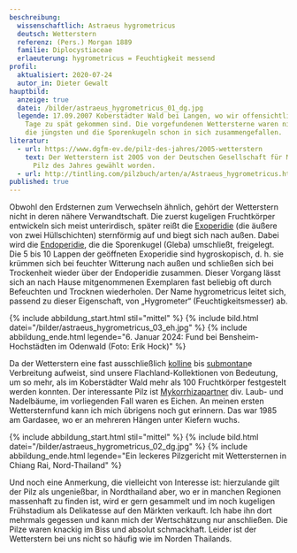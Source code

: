 ```yaml
---
beschreibung:
  wissenschaftlich: Astraeus hygrometricus
  deutsch: Wetterstern
  referenz: (Pers.) Morgan 1889
  familie: Diplocystiaceae
  erlaeuterung: hygrometricus = Feuchtigkeit messend
profil:
  aktualisiert: 2020-07-24
  autor_in: Dieter Gewalt
hauptbild:
  anzeige: true
  datei: /bilder/astraeus_hygrometricus_01_dg.jpg
  legende: 17.09.2007 Koberstädter Wald bei Langen, wo wir offensichtlich ein paar
    Tage zu spät gekommen sind. Die vorgefundenen Wettersterne waren nicht mehr
    die jüngsten und die Sporenkugeln schon in sich zusammengefallen.
literatur:
  - url: https://www.dgfm-ev.de/pilz-des-jahres/2005-wetterstern
    text: Der Wetterstern ist 2005 von der Deutschen Gesellschaft für Mykologie zum
      Pilz des Jahres gewählt worden.
  - url: http://tintling.com/pilzbuch/arten/a/Astraeus_hygrometricus.html
published: true
---
```

Obwohl den Erdsternen zum Verwechseln ähnlich, gehört der Wetterstern nicht in deren nähere Verwandtschaft. Die zuerst kugeligen Fruchtkörper entwickeln sich meist unterirdisch, später reißt die [Exoperidie](Exoperidie "Glossar") (die äußere von zwei Hüllschichten) sternförmig auf und biegt sich nach außen. Dabei wird die [Endoperidie](Endoperidie "Glossar"), die die Sporenkugel (Gleba) umschließt, freigelegt. Die 5 bis 10 Lappen der geöffneten Exoperidie sind hygroskopisch, d. h. sie krümmen sich bei feuchter Witterung nach außen und schließen sich bei Trockenheit wieder über der Endoperidie zusammen. Dieser Vorgang lässt sich an nach Hause mitgenommenen Exemplaren fast beliebig oft durch Befeuchten und Trocknen wiederholen. Der Name hygrometricus leitet sich, passend zu dieser Eigenschaft, von „Hygrometer“ (Feuchtigkeitsmesser) ab.

{% include abbildung_start.html stil="mittel" %}
{% include bild.html datei="/bilder/astraeus_hygrometricus_03_eh.jpg" %}
{% include abbildung_ende.html legende="6. Januar 2024: Fund bei Bensheim-Hochstädten im Odenwald (Foto: Erik Hock)" %}

Da der Wetterstern eine fast ausschließlich [kolline](kollin "Glossar") bis [submontan](submontan "Glossar")e Verbreitung aufweist, sind unsere Flachland-Kollektionen von Bedeutung, um so mehr, als im Koberstädter Wald mehr als 100 Fruchtkörper festgestelt werden konnten. Der interessante Pilz ist [Mykorrhizapartner](Mykorrhiza "Glossar") div. Laub- und Nadelbäume, im vorliegenden Fall waren es Eichen. An meinen ersten Wettersternfund kann ich mich übrigens noch gut erinnern. Das war 1985 am Gardasee, wo er an mehreren Hängen unter Kiefern wuchs. 

{% include abbildung_start.html stil="mittel" %}
{% include bild.html datei="/bilder/astraeus_hygrometricus_02_dg.jpg" %}
{% include abbildung_ende.html legende="Ein leckeres Pilzgericht mit Wettersternen in Chiang Rai, Nord-Thailand" %}

Und noch eine Anmerkung, die vielleicht von Interesse ist: hierzulande gilt der Pilz als ungenießbar, in Nordthailand aber, wo er in manchen Regionen massenhaft zu finden ist, wird er gern gesammelt und im noch kugeligen Frühstadium als Delikatesse auf den Märkten verkauft. Ich habe ihn dort mehrmals gegessen und kann mich der Wertschätzung nur anschließen. Die Pilze waren knackig im Biss und absolut schmackhaft. Leider ist der Wetterstern bei uns nicht so häufig wie im Norden Thailands.